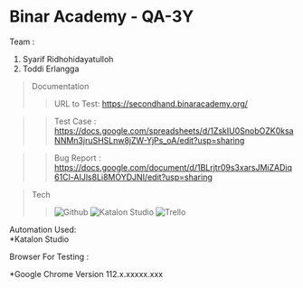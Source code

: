 # Binar Academy - QA-3Y

Team :
1. Syarif Ridhohidayatulloh<br>
2. Toddi Erlangga<br>

> Documentation
>>URL to Test: https://secondhand.binaracademy.org/

>>Test Case : https://docs.google.com/spreadsheets/d/1ZskIU0SnobOZK0ksaNNMn3jruSHSLnw8jZW-YjPs_oA/edit?usp=sharing <br>

>>Bug Report : https://docs.google.com/document/d/1BLrjtr09s3xarsJMiZADiq61Cl-AIJls8Li8MOYDJNI/edit?usp=sharing <br>


> Tech
>> ![Github](https://img.shields.io/badge/GitHub-100000?style=for-the-badge&logo=github&logoColor=white)
>> ![Katalon Studio](https://img.shields.io/badge/Katalon-100000.svg?style=for-the-badge&logo=Katalon-idea&logoColor=white)
>> ![Trello](https://img.shields.io/badge/Trello-100000.svg?style=for-the-badge&logo=Trello-idea&logoColor=white)

Automation Used:<br>
*Katalon Studio<br>


Browser For Testing : <br>

\*Google Chrome Version 112.x.xxxxx.xxx <br>

